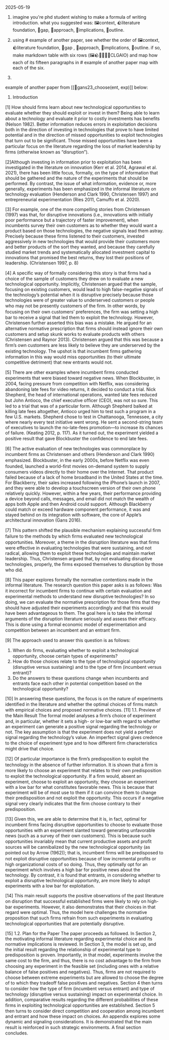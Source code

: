 
2025-05-19
1. imagine you're phd student wishing to make a  formula of writing introduction. what you suggested was: 🖼️context, 🪨literature foundation, 💭gap, 📐approach, 💸implications, 📝outline. 

2. using # example of another paper, see whether the order of 🖼️context, 🪨literature foundation, 💭gap , 📐approach, 💸implications, 📝outline. if so, make markdown table with six rows (🖼️🪨💭📐💸📝CLGAIO) and map how each of its fifteen paragraphs in # example of another paper  map with each of the six.
3.

example of another paper from [[📜gans23_choose(ent, exp)]] below:

1. Introduction

[1] How should ﬁrms learn about new technological opportunities to evaluate whether they should exploit or invest in them? Being able to learn about a technology and evaluate it prior to costly investments has beneﬁts (Nelson 1982). Better information reduces errors in exploitation decisions both in the direction of investing in technologies that prove to have limited potential and in the direction of missed opportunities to exploit technologies that turn out to be signiﬁcant. Those missed opportunities have been a particular focus on the literature regarding the loss of market leadership by ﬁrms (otherwise known as “disruption”).

[2]Although investing in information prior to exploitation has been investigated in the literature on innovation (Kerr et al. 2014, Agrawal et al. 2021), there has been little focus, formally, on the type of information that should be gathered and the nature of the experiments that should be performed. By contrast, the issue of what information, evidence or, more generally, experiments has been emphasized in the informal literature on technology evaluation (Henderson and Clark 1990, Christensen 1997) and entrepreneurial experimentation (Ries 2011, Camuffo et al. 2020).

[3] For example, one of the more compelling stories from Christensen (1997) was that, for disruptive innovations (i.e., innovations with initially poor performance but a trajectory of faster improvement), when incumbents survey their own customers as to whether they would want a product based on those technologies, the negative signals lead them astray. Precisely because these firms listened to their customers, invested aggressively in new technologies that would provide their customers more and better products of the sort they wanted, and because they carefully studied market trends and systematically allocated investment capital to innovations that promised the best returns, they lost their positions of leadership. (Christensen 1997, p. 8)

[4] A speciﬁc way of formally considering this story is that ﬁrms had a choice of the sample of customers they drew on to evaluate a new technological opportunity. Implicitly, Christensen argued that the sample, focusing on existing customers, would lead to high false-negative signals of the technology’s potential when it is disruptive precisely because those technologies were of greater value to underserved customers or people who may not be presently customers of the ﬁrm. In other words, by focusing on their own customers’ preferences, the ﬁrm was setting a high bar to receive a signal that led them to exploit the technology. However, Christensen further asserted this bias was a mistake. He argued for an alternative normative prescription that ﬁrms should instead ignore their own customers and setup skunk works to evaluate products with others (Christensen and Raynor 2013). Christensen argued that this was because a ﬁrm’s own customers are less likely to believe they are underserved by the existing technology. The upshot is that incumbent ﬁrms gathering information in this way would miss opportunities (to their ultimate competitive detriment) that new entrants would not.

[5] There are other examples where incumbent ﬁrms conducted experiments that were biased toward negative news. When Blockbuster, in 2004, facing pressure from competition with Netﬂix, was considering abandoning late fees for video returns, it decided to conduct a trial. Nick Shepherd, the head of international operations, wanted late fees reduced but John Antioco, the chief executive ofﬁcer (CEO), was not so sure. This led to a trial that was of a particular form. Although Shepherd balked at killing late fees altogether, Antioco urged him to test such a program in a few U.S. markets. Shepherd chose to test in Chattanooga, Tennessee, a city where nearly every test initiative went wrong. He sent a second-string team of executives to launch the no-late-fees promotion—to increase its chances of failure. (Keating 2012, p. 117). As it turned out, the experiment yielded a positive result that gave Blockbuster the conﬁdence to end late fees.

[6] The active evaluation of new technologies was commonplace by incumbent ﬁrms as Christensen and others (Henderson and Clark 1990) emphasized. Blockbuster, in the early 2000s, before Netﬂix was even founded, launched a world-ﬁrst movies on-demand system to supply consumers videos directly to their home over the Internet. That product failed because of a lack of home broadband in the United States at the time. For Blackberry, their sales increased following the iPhone’s launch in 2007, and they were able to develop a touchscreen version of their own phone relatively quickly. However, within a few years, their performance providing a device beyond calls, messages, and email did not match the wealth of apps both Apple and then Android could support. Although Blackberry could match or exceed hardware component performance, it was and stayed behind on its integration with software, the core of Apple’s architectural innovation (Gans 2016).

[7] This pattern shifted the plausible mechanism explaining successful ﬁrm failure to the methods by which ﬁrms evaluated new technological opportunities. Moreover, a theme in the disruption literature was that ﬁrms were effective in evaluating technologies that were sustaining, and not radical, allowing them to exploit these technologies and maintain market leadership. Thus, Christensen argued that, by not evaluating disruptive technologies, properly, the ﬁrms exposed themselves to disruption by those who did.

[8] This paper explores formally the normative contentions made in the informal literature. The research question this paper asks is as follows: Was it incorrect for incumbent ﬁrms to continue with certain evaluation and experimental methods to understand new disruptive technologies? In so doing, we can evaluate the normative prescription for those ﬁrms that they should have adjusted their experiments accordingly and that this would have been advantageous to them. The goal here is to take the informal arguments of the disruption literature seriously and assess their efﬁcacy. This is done using a formal economic model of experimentation and competition between an incumbent and an entrant ﬁrm.

[9] The approach used to answer this question is as follows:
1. When do ﬁrms, evaluating whether to exploit a technological opportunity, choose certain types of experiments?
2. How do those choices relate to the type of technological opportunity (disruptive versus sustaining) and to the type of ﬁrm (incumbent versus entrant)?
3. Do the answers to these questions change when incumbents and entrants face each other in potential competition based on the technological opportunity?

[10] In answering these questions, the focus is on the nature of experiments identiﬁed in the literature and whether the optimal choices of ﬁrms match with empirical choices and proposed normative choices.
[11] 1.1. Preview of the Main Result The formal model analyses a ﬁrm’s choice of experiment and, in particular, whether it sets a high- or low-bar with regard to whether an experiment can generate a positive signal regarding the technology or not. The key assumption is that the experiment does not yield a perfect signal regarding the technology’s value. An imperfect signal gives credence to the choice of experiment type and to how different ﬁrm characteristics might drive that choice.

[12] Of particular importance is the ﬁrm’s predisposition to exploit the technology in the absence of further information. It is shown that a ﬁrm is more likely to choose an experiment that relates to their own predisposition to exploit the technological opportunity. If a ﬁrm would, absent an experiment, choose to exploit an opportunity, they choose an experiment with a low bar for what constitutes favorable news. This is because that experiment will be of most use to them if it can convince them to change their predisposition and not exploit the opportunity. This occurs if a negative signal very clearly indicates that the ﬁrm choose contrary to their predisposition.

[13] Given this, we are able to determine that it is, in fact, optimal for incumbent ﬁrms facing disruptive opportunities to choose to evaluate those opportunities with an experiment slanted toward generating unfavorable news (such as a survey of their own customers). This is because such opportunities invariably mean that current productive assets and proﬁt sources will be cannibalized by the new technological opportunity (as pointed out by Arrow (1962)); that is, incumbent ﬁrms will be predisposed to not exploit disruptive opportunities because of low incremental proﬁts or high organizational costs of so doing. Thus, they optimally opt for an experiment which involves a high bar for positive news about the technology. By contrast, it is found that entrants, in considering whether to exploit a disruptive technological opportunity, are more likely to adopt experiments with a low bar for exploitation.

[14] This main result supports the positive observations of the past literature on disruption that successful established ﬁrms were likely to rely on high-bar experiments. However, it also demonstrates that their choices in that regard were optimal. Thus, the model here challenges the normative proposition that such ﬁrms refrain from such experiments in evaluating technological opportunities that are potentially disruptive.

[15] 1.2. Plan for the Paper The paper proceeds as followed. In Section 2, the motivating informal literature regarding experimental choice and its normative implications is reviewed. In Section 3, the model is set up, and the initial result regarding the relationship of experimental type to predisposition is proven. Importantly, in that model, experiments involve the same cost to the ﬁrm, and thus, there is no cost advantage to the ﬁrm from choosing any experiment in the feasible set (including ones with a relative balance of false positives and negatives). Thus, ﬁrms are not required to choose between extreme experiments but are allowed to choose the degree of to which they tradeoff false positives and negatives. Section 4 then turns to consider how the type of ﬁrm (incumbent versus entrant) and type of technology (disruptive versus sustaining) impact on experimental choice. In addition, comparative results regarding the different probabilities of these ﬁrms in exploiting technological opportunities are established. Section 5 then turns to consider direct competition and cooperation among incumbent and entrant and how these impact on choices. An appendix explores some dynamic and signaling considerations. It is demonstrated that the main result is reinforced in such strategic environments. A ﬁnal section concludes.